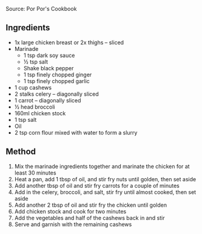 Source: Por Por's Cookbook

## Ingredients

- 1x large chicken breast or 2x thighs – sliced
- Marinade
	- 1 tsp dark soy sauce
	- ½ tsp salt
	- Shake black pepper
	- 1 tsp finely chopped ginger
	- 1 tsp finely chopped garlic
- 1 cup cashews
- 2 stalks celery – diagonally sliced
- 1 carrot – diagonally sliced
- ½ head broccoli
- 160ml chicken stock
- 1 tsp salt
- Oil
- 2 tsp corn flour mixed with water to form a slurry

## Method

1) Mix the marinade ingredients together and marinate the chicken for at least 30 minutes
2) Heat a pan, add 1 tbsp of oil, and stir fry nuts until golden, then set aside
3) Add another tbsp of oil and stir fry carrots for a couple of minutes
4) Add in the celery, broccoli, and salt, stir fry until almost cooked, then set aside
5) Add another 2 tbsp of oil and stir fry the chicken until golden
6) Add chicken stock and cook for two minutes
7) Add the vegetables and half of the cashews back in and stir
8) Serve and garnish with the remaining cashews